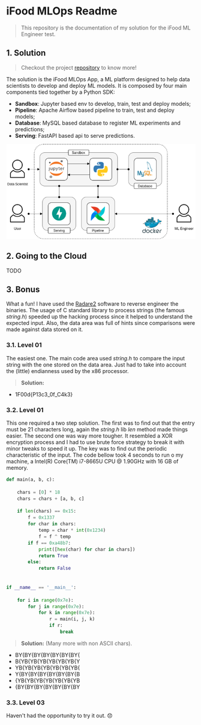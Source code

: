# iFood MLOps Readme

> This repository is the documentation of my solution for the iFood ML Engineer test.

## 1. Solution

> Checkout the project [repository](https://github.com/andre-marcos-perez/ifood-mlops-app) to know more!

The solution is the iFood MLOps App, a ML platform designed to help data scientists to develop and deploy ML models. It 
is composed by four main components tied together by a Python SDK: 

 - **Sandbox**: Jupyter based env to develop, train, test and deploy models;
 - **Pipeline**: Apache Airflow based pipeline to train, test and deploy models;
 - **Database**: MySQL based database to register ML experiments and predictions;
 - **Serving**: FastAPI based api to serve predictions.

<p align="center"><img src="docs/image/mlops-docker.png"></p>

## 2. Going to the Cloud

TODO

## 3. Bonus

What a fun! I have used the [Radare2](https://github.com/radareorg/radare2) software to reverse engineer the binaries.
The usage of C standard library to process strings (the famous *string.h*) speeded up the hacking process since it 
helped to understand the expected input. Also, the data area was full of hints since comparisons were made against data 
stored on it.

### 3.1. Level 01

The easiest one. The main code area used *string.h* to compare the input string with the one stored on the data area. 
Just had to take into account the (little) endianness used by the x86 processor.

> **Solution:** 

 - 1F00d{P13c3_0f_C4k3}

### 3.2. Level 01

This one required a two step solution. The first was to find out that the entry must be 21 characters long, again the 
*string.h* lib *len* method made things easier. The second one was way more tougher. It resembled a XOR encryption 
process and I had to use brute force strategy to break it with minor tweaks to speed it up. The key was to find out the 
periodic characteristic of the input. The code bellow took 4 seconds to run o my machine, a Intel(R) Core(TM) i7-8665U 
CPU @ 1.90GHz with 16 GB of memory.

```python
def main(a, b, c):

    chars = [0] * 18
    chars = chars + [a, b, c]

    if len(chars) == 0x15:
        f = 0x1337
        for char in chars:
            temp = char * int(0x1234)
            f = f ^ temp
        if f == 0xa48b7:
            print([hex(char) for char in chars])
            return True
        else:
            return False


if __name__ == '__main__':

    for i in range(0x7e):
        for j in range(0x7e):
            for k in range(0x7e):
                r = main(i, j, k)
                if r:
                    break
```

> **Solution:** (Many more with non ASCII chars).

 - BY{BY{BY{BY{BY{BY{BY{
 - B{YB{YB{YB{YB{YB{YB{Y
 - YB{YB{YB{YB{YB{YB{YB{
 - Y{BY{BY{BY{BY{BY{BY{B
 - {YB{YB{YB{YB{YB{YB{YB
 - {BY{BY{BY{BY{BY{BY{BY

### 3.3. Level 03

Haven't had the opportunity to try it out. :disappointed:

